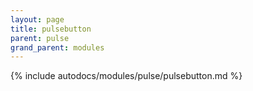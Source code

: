 ```yaml
---
layout: page
title: pulsebutton
parent: pulse
grand_parent: modules
---
```


{% include autodocs/modules/pulse/pulsebutton.md %}
